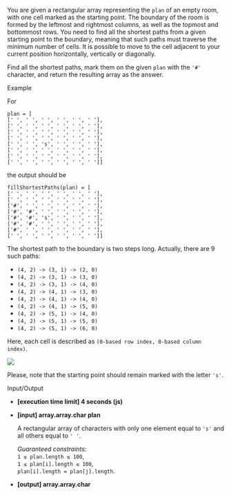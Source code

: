 
You are given a rectangular array representing the  `plan`  of an empty room, with one cell marked as the starting point. The boundary of the room is formed by the leftmost and rightmost columns, as well as the topmost and bottommost rows. You need to find all the shortest paths from a given starting point to the boundary, meaning that such paths must traverse the minimum number of cells. It is possible to move to the cell adjacent to your current position horizontally, vertically or diagonally.

Find all the shortest paths, mark them on the given  `plan`  with the  `'#'`  character, and return the resulting array as the answer.

Example

For

    plan = [
    [' ', ' ', ' ', ' ', ' ', ' '], 
    [' ', ' ', ' ', ' ', ' ', ' '], 
    [' ', ' ', ' ', ' ', ' ', ' '], 
    [' ', ' ', ' ', ' ', ' ', ' '], 
    [' ', ' ', 's', ' ', ' ', ' '], 
    [' ', ' ', ' ', ' ', ' ', ' '], 
    [' ', ' ', ' ', ' ', ' ', ' '], 
    [' ', ' ', ' ', ' ', ' ', ' ']] 

the output should be

    fillShortestPaths(plan) = [
    [' ', ' ', ' ', ' ', ' ', ' '], 
    [' ', ' ', ' ', ' ', ' ', ' '], 
    ['#', ' ', ' ', ' ', ' ', ' '], 
    ['#', '#', ' ', ' ', ' ', ' '], 
    ['#', '#', 's', ' ', ' ', ' '], 
    ['#', '#', ' ', ' ', ' ', ' '], 
    ['#', ' ', ' ', ' ', ' ', ' '], 
    [' ', ' ', ' ', ' ', ' ', ' ']] 

The shortest path to the boundary is two steps long. Actually, there are 9 such paths:

-   `(4, 2) -> (3, 1) -> (2, 0)`
-   `(4, 2) -> (3, 1) -> (3, 0)`
-   `(4, 2) -> (3, 1) -> (4, 0)`
-   `(4, 2) -> (4, 1) -> (3, 0)`
-   `(4, 2) -> (4, 1) -> (4, 0)`
-   `(4, 2) -> (4, 1) -> (5, 0)`
-   `(4, 2) -> (5, 1) -> (4, 0)`
-   `(4, 2) -> (5, 1) -> (5, 0)`
-   `(4, 2) -> (5, 1) -> (6, 0)`

Here, each cell is described as  `(0-based row index, 0-based column index)`.

![](https://codesignal.s3.amazonaws.com/tasks/fillShortestPaths/img/example.png?_tm=1551474577227)

Please, note that the starting point should remain marked with the letter  `'s'`.

Input/Output

-   **[execution time limit] 4 seconds (js)**
    
-   **[input] array.array.char plan**
    
    A rectangular array of characters with only one element equal to  `'s'`  and all others equal to  `' '`.
    
    _Guaranteed constraints:_  
    `1 ≤ plan.length ≤ 100`,  
    `1 ≤ plan[i].length ≤ 100`,  
    `plan[i].length = plan[j].length`.
    
-   **[output] array.array.char**